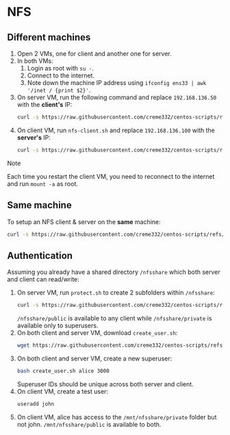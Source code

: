 
# NFS

## Different machines

1. Open 2 VMs, one for client and another one for server.
2. In both VMs:
   1. Login as root with `su -`.
   2. Connect to the internet.
   3. Note down the machine IP address using `ifconfig ens33 | awk '/inet / {print $2}'`.
3. On server VM, run the following command and replace `192.168.136.50` with the **client's** IP:
    ```bash
    curl -s https://raw.githubusercontent.com/creme332/centos-scripts/refs/heads/main/nfs-lab/nfs-server.sh | bash -s -- 192.168.136.50
    ```
4. On client VM, run `nfs-client.sh` and replace `192.168.136.100` with the **server's** IP:
    ```bash
    curl -s https://raw.githubusercontent.com/creme332/centos-scripts/refs/heads/main/nfs-lab/nfs-client.sh | bash -s -- 192.168.136.100
    ```

> [!NOTE]
> Each time you restart the client VM, you need to reconnect to the internet and run `mount -a` as root.

## Same machine

To setup an NFS client & server on the **same** machine:

```bash
curl -s https://raw.githubusercontent.com/creme332/centos-scripts/refs/heads/main/nfs-lab/nfs.sh | sh
```

## Authentication

Assuming you already have a shared directory `/nfsshare` which both server and client can read/write:

1. On server VM, run `protect.sh` to create 2 subfolders within `/nfsshare`:
   ```bash 
   curl -s https://raw.githubusercontent.com/creme332/centos-scripts/refs/heads/main/nfs-lab/protect.sh | sh
   ```
   `/nfsshare/public` is available to any client while `/nfsshare/private` is available only to superusers. 
2. On both client and server VM, download `create_user.sh`:
   ```bash
   wget https://raw.githubusercontent.com/creme332/centos-scripts/refs/heads/main/nfs-lab/create_user.sh
   ```
3. On both client and server VM, create a new superuser:
   ```bash
   bash create_user.sh alice 3000
   ```
   Superuser IDs should be unique across both server and client.
4. On client VM, create a test user:
    ```bash
    useradd john
    ```
5. On client VM, alice has access to the `/mnt/nfsshare/private` folder but not john. `/mnt/nfsshare/public` is available to both.
